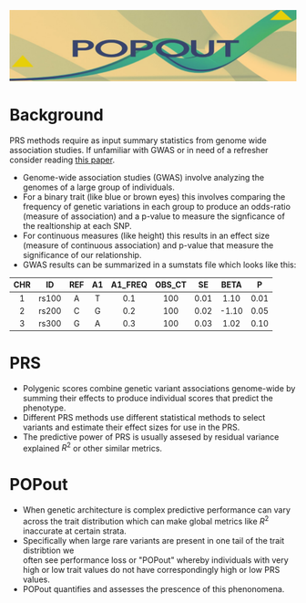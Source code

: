 
![Screenshot](img/pop_wide.jpg)





# Background

PRS methods require as input summary statistics from genome wide association
studies. If unfamiliar with GWAS or in need of a refresher consider reading
[this paper](https://www.ncbi.nlm.nih.gov/pubmed/29484742).

- Genome-wide association studies (GWAS) involve analyzing the genomes
  of a large group of individuals.  
- For a binary trait (like blue or brown eyes) this involves comparing
the frequency of genetic variations in each group to produce an
odds-ratio (measure of association) and a p-value to measure the
signficance of the realtionship at each SNP.
- For continuous measures (like height) this results in an effect size (measure of continuous association) 
  and p-value that measure the significance of our relationship.   
- GWAS results can be summarized in a sumstats file which looks like this:


CHR|ID|REF|A1|A1_FREQ|OBS_CT|SE|BETA|P|                                                                                                                                 
:-:|:-:|:-:|:-:|:-:|:-:|:-:|:-:|:-:|                                                                                                                                                                                                  
1|rs100|A|T|0.1|100|0.01|1.10|0.01                                                                                                  
2|rs200|C|G|0.2|100|0.02|-1.10|0.05                                                                                                  
3|rs300|G|A|0.3|100|0.03|1.02|0.10                                                                                                  



# PRS

- Polygenic scores combine genetic variant associations genome-wide by 
  summing their effects to produce individual scores that predict the phenotype.   
- Different PRS methods use different statistical methods to select
  variants and estimate their effect sizes for use in the PRS.
- The predictive power of PRS is usually assesed by residual variance explained 
  $R^2$ or other similar metrics. 


# POPout 

- When genetic architecture is complex predictive performance can vary across the 
trait distribution which can make global metrics like $R^2$ inaccurate at certain strata. 
- Specifically when large rare variants are present in one tail of the trait distribtion we  
  often see performance loss or "POPout" whereby individuals with very high or low trait 
  values do not have correspondingly high or low PRS values. 
- POPout quantifies and assesses the prescence of this phenonomena. 










